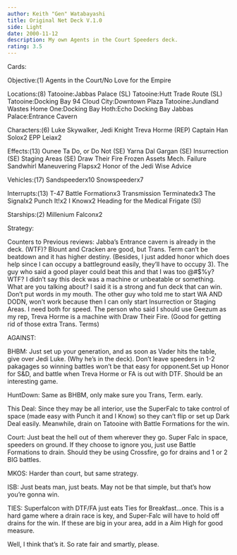 ```yaml
---
author: Keith "Gen" Watabayashi
title: Original Net Deck V.1.0
side: Light
date: 2000-11-12
description: My own Agents in the Court Speeders deck.
rating: 3.5
---
```

Cards: 

Objective:(1)
Agents in the Court/No Love for the Empire

Locations:(8)
Tatooine:Jabbas Palace (SL)
Tatooine:Hutt Trade Route (SL)
Tatooine:Docking Bay 94
Cloud City:Downtown Plaza
Tatooine:Jundland Wastes
Home One:Docking Bay
Hoth:Echo Docking Bay
Jabbas Palace:Entrance Cavern

Characters:(6)
Luke Skywalker, Jedi Knight
Treva Horme (REP)
Captain Han Solox2
EPP Leiax2

Effects:(13)
Ounee Ta
Do, or Do Not (SE)
Yarna Dal Gargan (SE)
Insurrection (SE)
Staging Areas (SE)
Draw Their Fire
Frozen Assets
Mech. Failure
Sandwhirl
Maneuvering Flapsx2
Honor of the Jedi
Wise Advice

Vehicles:(17)
Sandspeederx10
Snowspeederx7

Interrupts:(13)
T-47 Battle Formationx3
Transmission Terminatedx3
The Signalx2
Punch It!x2
I Knowx2
Heading for the Medical Frigate (SI)

Starships:(2)
Millenium Falconx2


Strategy: 

Counters to Previous reviews:
Jabba’s Entrance cavern is already in the deck. (WTF)?
Blount and Cracken are good, but Trans. Term can’t be beatdown and it has higher destiny. (Besides, I just added honor which does help since I can occupy a battleground easily, they’ll have to occupy 3).
The guy who said a good player could beat this and that I was too @#$%y? WTF? I didn’t say this deck was a machine or unbeatable or something. What are you talking about? I said it is a strong and fun deck that can win. Don’t put words in my mouth.
The other guy who told me to start WA AND DODN, won’t work because then I can only start Insurrection or Staging Areas. I need both for speed.
The person who said I should use Geezum as my rep, Treva Horme is a machine with Draw Their Fire. (Good for getting rid of those extra Trans. Terms)

AGAINST:

BHBM: Just set up your generation, and as soon as Vader hits the table, give over Jedi Luke. (Why he’s in the deck). Don’t leave speeders in 1-2 pakagages so winning battles won’t be that easy for opponent.Set up Honor for S&D, and battle when Treva Horme or FA is out with DTF. Should be an interesting game.

HuntDown: Same as BHBM, only make sure you Trans, Term. early.

This Deal: Since they may be all interior, use the SuperFalc to take control of space (made easy with Punch it and I Know) so they can’t flip or set up Dark Deal easily. Meanwhile, drain on Tatooine with Battle Formations for the win.

Court: Just beat the hell out of them wherever they go. Super Falc in space, speeders on ground. If they choose to ignore you, just use Battle Formations to drain. Should they be using Crossfire, go for drains and 1 or 2 BIG battles.

MKOS: Harder than court, but same strategy.

ISB: Just beats man, just beats. May not be that simple, but  that’s how you’re gonna win.

TIES: Superfalcon with DTF/FA just eats Ties for Breakfast...once. This is a hard game where a drain race is key, and Super-Falc will have to hold off drains for the win. If these are big in your area, add in a Aim High for good measure.

Well, I think that’s it. So rate fair and smartly, please. 